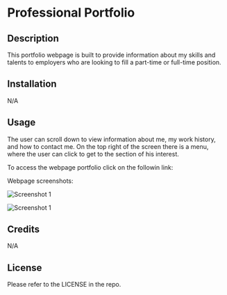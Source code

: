 # Professional Portfolio

## Description

This portfolio webpage is built to provide information about my skills and talents to employers who are looking to fill a part-time or full-time position.

## Installation

N/A

## Usage

The user can scroll down to view information about me, my work history, and how to contact me. On the top right of the screen there is a menu, where the user can click to get to the section of his interest. 

To access the webpage portfolio click on the followin link: 

Webpage screenshots:

![Screenshot 1]()

![Screenshot 1]()

## Credits

N/A

## License

Please refer to the LICENSE in the repo.
